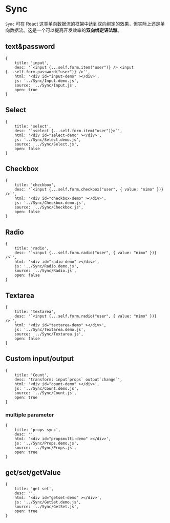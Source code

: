 # Sync

`Sync` 可在 React 这类单向数据流的框架中达到双向绑定的效果，但实际上还是单向数据流。这是一个可以提高开发效率的**双向绑定语法糖**。

## text&password

````code
{
    title: 'input',
    desc: '`<input {...self.form.item("user")} /> <input {...self.form.password("user")} />`',
    html: '<div id="input-demo" ></div>',
    js: '../Sync/Input.demo.js',
    source: '../Sync/Input.js',
    open: true
}
````

## Select

````code
{
    title: 'select',
    desc: '`<select {...self.form.item("user")}>`',
    html: '<div id="select-demo" ></div>',
    js: '../Sync/Select.demo.js',
    source: '../Sync/Select.js',
    open: false
}
````

## Checkbox

````code
{
    title: 'checkbox',
    desc: '`<input {...self.form.checkbox("user", { value: "nimo" })} />`',
    html: '<div id="checkbox-demo" ></div>',
    js: '../Sync/Checkbox.demo.js',
    source: '../Sync/Checkbox.js',
    open: false
}
````

## Radio

````code
{
    title: 'radio',
    desc: '`<input {...self.form.radio("user", { value: "nimo" })} />`',
    html: '<div id="radio-demo" ></div>',
    js: '../Sync/Radio.demo.js',
    source: '../Sync/Radio.js',
    open: false
}
````

## Textarea

````code
{
    title: 'textarea',
    desc: '`<input {...self.form.radio("user", { value: "nimo" })} />`',
    html: '<div id="textarea-demo" ></div>',
    js: '../Sync/Textarea.demo.js',
    source: '../Sync/Textarea.js',
    open: false
}
````

## Custom input/output

````code
{
    title: 'Count',
    desc: 'transform: input`props` output`change`',
    html: '<div id="count-demo" ></div>',
    js: '../Sync/Count.demo.js',
    source: '../Sync/Count.js',
    open: true
}
````

### multiple parameter


````code
{
    title: 'props sync',
    desc: '',
    html: '<div id="propsmulti-demo" ></div>',
    js: '../Sync/Props.demo.js',
    source: '../Sync/Props.js',
    open: true
}
````

## get/set/getValue


````code
{
    title: 'get set',
    desc: '',
    html: '<div id="getset-demo" ></div>',
    js: '../Sync/GetSet.demo.js',
    source: '../Sync/GetSet.js',
    open: true
}
````
